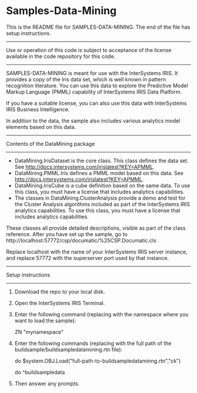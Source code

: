 # Samples-Data-Mining
This is the README file for SAMPLES-DATA-MINING. 
The end of the file has setup instructions.
************************************************************************************
Use or operation of this code is subject to acceptance of the license available in the code 
repository for this code.
************************************************************************************
SAMPLES-DATA-MINING is meant for use with the InterSystems IRIS. It provides a copy of the 
Iris data set, which is well known in pattern recognition literature. You can use this data 
to explore the Predictive Model Markup Language (PMML) capability of InterSystems IRIS Data 
Platform. 

If you have a suitable license, you can also use this data with InterSystems IRIS Business Intelligence.

In addition to the data, the sample also includes various analytics model elements based on this data.

************************************************************************************
Contents of the DataMining package
************************************************************************************
* DataMining.IrisDataset is the core class. This class defines the data set. See 
  http://docs.intersystems.com/irislatest?KEY=APMML. 
* DataMining.PMML.Iris defines a PMML model based on this data. See 
  http://docs.intersystems.com/irislatest?KEY=APMML. 
* DataMining.IrisCube is a cube definition based on the same data. To use this class, 
  you must have a license that includes analytics capabilities. 
* The classes in DataMining.ClusterAnalysis provide a demo and test for the Cluster Analysis 
  algorithms included as part of the InterSystems IRIS analytics capabilities. To use this class, 
  you must have a license that includes analytics capabilities. 

These classes all provide detailed descriptions, visible as part of the class reference.
After you have set up the sample, go to http://localhost:57772/csp/documatic/%25CSP.Documatic.cls

Replace localhost with the name of your InterSystems IRIS server instance, and replace 57772 with the
superserver port used by that instance.

************************************************************************************
Setup instructions
************************************************************************************
1. Download the repo to your local disk.
2. Open the InterSystems IRIS Terminal.
3. Enter the following command (replacing with the namespace where you want to load the sample):

   ZN "mynamespace"
4. Enter the following commands (replacing with the full path of the buildsample/buildsampledatamining.rtn file):

   do $system.OBJ.Load("full-path-to-buildsampledataminng.rtn","ck")

   do ^buildsampledata
5. Then answer any prompts.

